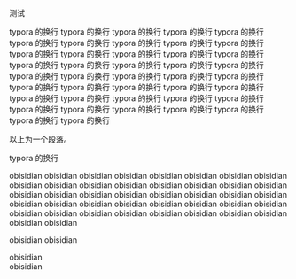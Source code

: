 





测试

typora 的换行 typora 的换行 typora 的换行 typora 的换行 typora 的换行 typora 的换行 typora 的换行 typora 的换行 typora 的换行 typora 的换行 typora 的换行 typora 的换行 typora 的换行 typora 的换行 typora 的换行 typora 的换行 typora 的换行 typora 的换行 typora 的换行 typora 的换行 typora 的换行 typora 的换行 typora 的换行 typora 的换行 typora 的换行 typora 的换行 typora 的换行 typora 的换行 typora 的换行 typora 的换行 typora 的换行 typora 的换行 typora 的换行 typora 的换行 typora 的换行 typora 的换行 typora 的换行 typora 的换行 typora 的换行 typora 的换行 typora 的换行 typora 的换行 

以上为一个段落。

typora 的换行 


obisidian obisidian obisidian obisidian obisidian obisidian obisidian obisidian obisidian obisidian obisidian obisidian obisidian obisidian obisidian obisidian obisidian obisidian obisidian obisidian obisidian obisidian obisidian obisidian obisidian obisidian obisidian obisidian obisidian obisidian obisidian obisidian obisidian obisidian obisidian obisidian obisidian obisidian obisidian obisidian obisidian obisidian 

obisidian 
obisidian 

obisidian 
<br>
obisidian 